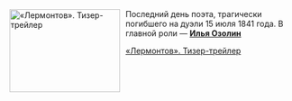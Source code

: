 <!--2025-07-16 09:30:05-->
<div class="yb">
  <div class="rss kino_kino"><a href="https://www.kino-teatr.ru/video/51509/" title="«Лермонтов». Тизер-трейлер"><img src="https://www.kino-teatr.ru/video/9/0/51509/poster.jpg" width="196" height="147" align="left" hspace="5" style="margin: 0px 10px 0px 5px" alt="«Лермонтов». Тизер-трейлер"/></a>Последний день поэта, трагически погибшего на дуэли 15 июля 1841 года. В главной роли — <a href=https://www.kino-teatr.ru/kino/acter/m/ros/691606/bio/ target=_blank><strong>Илья Озолин</strong></a> <p class="titl"><a href="https://www.kino-teatr.ru/video/51509/">«Лермонтов». Тизер-трейлер</a></p></div>
</div>
